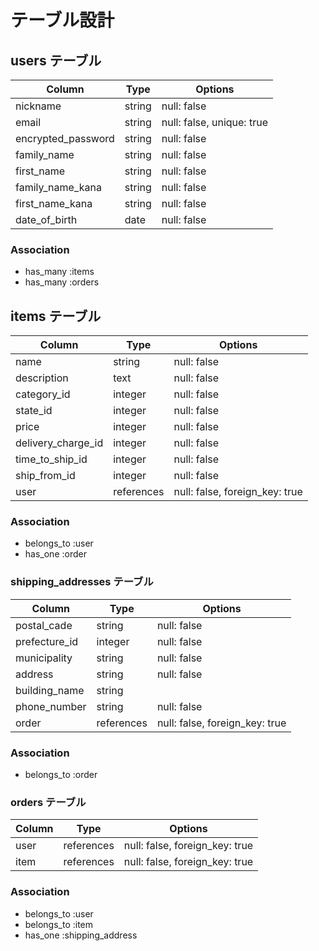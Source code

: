 # テーブル設計

## users テーブル

| Column                | Type   | Options                   |
| --------------------- | ------ | --------------------------|
| nickname              | string | null: false               |
| email                 | string | null: false, unique: true |
| encrypted_password    | string | null: false               |
| family_name           | string | null: false               |
| first_name            | string | null: false               |
| family_name_kana      | string | null: false               |
| first_name_kana       | string | null: false               |
| date_of_birth　       | date   | null: false               |

### Association

- has_many :items
- has_many :orders

## items テーブル

| Column             | Type       | Options                        |
| ------------------ | ---------- | ------------------------------ |
| name               | string     | null: false                    |
| description        | text       | null: false                    |
| category_id        | integer    | null: false                    |
| state_id           | integer    | null: false                    |
| price              | integer    | null: false                    |
| delivery_charge_id | integer    | null: false                    |
| time_to_ship_id    | integer    | null: false                    |
| ship_from_id       | integer    | null: false                    |
| user               | references | null: false, foreign_key: true |

### Association

- belongs_to :user
- has_one :order


### shipping_addresses テーブル

| Column         | Type      | Options                       |
| ---------------|-----------| ------------------------------|
| postal_cade    | string    | null: false                   |
| prefecture_id  | integer   | null: false                   |
| municipality   | string    | null: false                   |
| address        | string    | null: false                   |
| building_name  | string    |                               |
| phone_number   | string    | null: false                   |
| order          | references| null: false, foreign_key: true|

### Association

- belongs_to :order


### orders テーブル

| Column     | Type      | Options                       |
| -----------|-----------| ------------------------------|
| user       | references| null: false, foreign_key: true|
| item       | references| null: false, foreign_key: true|

### Association

- belongs_to :user
- belongs_to :item
- has_one :shipping_address